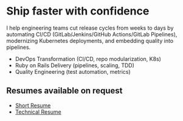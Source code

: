 # Ship faster with confidence
I help engineering teams cut release cycles from weeks to days by automating CI/CD (GitLab/Jenkins/GitHub Actions/GitLab Pipelines), modernizing Kubernetes deployments, and embedding quality into pipelines.

- DevOps Transformation (CI/CD, repo modularization, K8s)
- Ruby on Rails Delivery (pipelines, scaling, TDD)
- Quality Engineering (test automation, metrics)

## Resumes available on request

- [Short Resume](resumes/resume-short-102025.md)
- [Technical Resume](resumes/resume-technical-102025.md)
